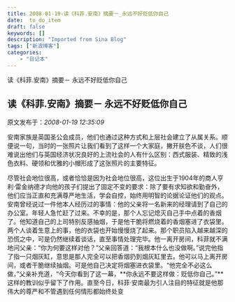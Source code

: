 ```yaml
---
title: 2008-01-19-读《科菲.安南》摘要－_永远不好贬低你自己
date:  to_do_item
draft: false
keywords: []
description: "Imported from Sina Blog"
tags: ["新浪博客"]
categories: 
    - "日记本"
---
```

读《科菲.安南》摘要－ 永远不好贬低你自己
## 读《科菲.安南》摘要－ 永远不好贬低你自己

 原文发布于：*2008-01-19 12:35:09*

安南家族是英国圣公会成员，他们也通过这种方式和上层社会建立了从属关系。顺便说一句，当时的一张照片让我们看到了这样一个大家庭，撇开肤色不谈，人们很难说出他们与英国经济状况良好的上流社会的人有什么区别：西式服装、精致的浅色衣料、硬领和优雅的小帽形成了这张照片的主要特征。

尽管社会地位很高，或者恰恰是因为社会地位很高，这位出生于1904年的商人亨利·雷金纳德才向他的孩子们提出了固定不变的要求：除了要有求知欲和勤奋外，他们应当正直和充满尊严地生活，学会自控，始终用明智的论据论证他们的观点。安南曾经说过一件他本人经历过的事情：他的父亲将一名新来的经理请到了自己的办公室。年轻人急忙赶了过来。不幸的是，那个人忘记熄灭自己手中点着的香烟了。他知道自己的上司特别反感抽烟，于是他干脆将燃烧着的香烟塞进了衣袋里。两个人谈着生意上的事，他的衣袋也开始慢慢烧了起来。那个职员陷入越来越深的恐慌之中，可是仍然继续着谈话，直至事情处理完毕。他一离开房间，科菲就不满地问父亲：“你为何要这样对他？”父亲回答道：“我根本什么也没做啊。”说完他指了指一只烟灰缸，意思是那人完全可以把香烟扔到烟灰缸里去。他可以马上离开房间，或者干脆继续抽烟。可是他自己决定将烟塞进衣袋里。“他完全不必这么做，”父亲补充道，“今天你看到了这一幕，**你永远不要这样做：贬低你自己。”**这样的教训似乎留下了作用。直至今日，科菲·安南最为引人注目的特征就是他那伟大的尊严和不管遇到任何情形都始终处变


